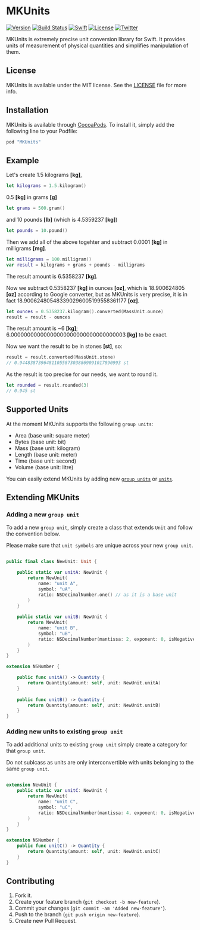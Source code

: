 # MKUnits

[![Version](https://img.shields.io/cocoapods/v/MKUnits.svg)](http://cocoapods.org/pods/MKUnits)
[![Build Status](https://travis-ci.org/michalkonturek/MKUnits.svg?branch=master)](https://travis-ci.org/michalkonturek/MKUnits)
[![Swift](https://img.shields.io/badge/%20compatible-swift%202.2-orange.svg)](http://swift.org)
[![License](https://img.shields.io/cocoapods/l/MKUnits.svg)](http://cocoapods.org/pods/MKUnits)
[![Twitter](https://img.shields.io/badge/contact-@MichalKonturek-blue.svg)](http://twitter.com/michalkonturek)

MKUnits is extremely precise unit conversion library for Swift. It provides units of measurement of physical quantities and simplifies manipulation of them.


## License

MKUnits is available under the MIT license. See the [LICENSE][LICENSE] file for more info.

[LICENSE]:https://github.com/michalkonturek/MKUnits/blob/master/LICENSE


## Installation

MKUnits is available through [CocoaPods](http://cocoapods.org). To install
it, simply add the following line to your Podfile:

```ruby
pod "MKUnits"
```

## Example

Let's create 1.5 kilograms **[kg]**,

```swift
let kilograms = 1.5.kilogram()
```

0.5 **[kg]** in grams **[g]** 

```swift
let grams = 500.gram()
```

and 10 pounds **[lb]** (which is 4.5359237 **[kg]**)
<!--and 4.5359237 **[kg]** in pounds **[lb]**.-->

```swift
let pounds = 10.pound()
```

Then we add all of the above togehter and subtract 0.0001 **[kg]** in milligrams **[mg]**.

```swift
let milligrams = 100.milligram()
var result = kilograms + grams + pounds - milligrams
```

The result amount is 6.5358237 **[kg]**.

Now we subtract 0.5358237 **[kg]** in ounces **[oz]**, which is 18.900624805 **[oz]** according to Google converter, but as MKUnits is very precise, it is in fact 18.900624805483390296005199558361177 **[oz]**.

```swift
let ounces = 0.5358237.kilogram().converted(MassUnit.ounce)
result = result - ounces
```

The result amount is ~6 **[kg]**; 6.00000000000000000000000000000000003 **[kg]** to be exact.

Now we want the result to be in stones **[st]**, so:

```swift
result = result.converted(MassUnit.stone)
// 0.94483873964811055873038869091017890993 st
```

As the result is too precise for our needs, we want to round it.

<!--We can do that by either creating new `MKQuantity` object with rounded amount,-->

```swift
let rounded = result.rounded(3)
// 0.945 st
```

<!--or by rounding the amount of existing `MKQuantity`.-->

<!--```swift-->
<!--id amount_in_stones_1 = [result amountWithPrecision:3];-->
<!--// 0.945-->

<!--id amount_in_stones_2 = [[result amount] mk_roundedWithPrecision:3];;-->
<!--// 0.945-->
<!--```-->


## Supported Units 

At the moment MKUnits supports the following `group units`:

* Area (base unit: square meter)
* Bytes (base unit: bit) 
* Mass (base unit: kilogram)
* Length (base unit: meter)
* Time (base unit: second)
* Volume (base unit: litre)

You can easily extend MKUnits by adding new [`group units`](#new-group-unit) or [`units`](#new-unit).


## Extending MKUnits

### <a name="new-group-unit"></a>Adding a new `group unit`

To add a new `group unit`, simply create a class that extends `Unit` and follow the convention below.

Please make sure that `unit symbols` are unique across your new `group unit`.

```swift

public final class NewUnit: Unit {

    public static var unitA: NewUnit {
        return NewUnit(
            name: "unit A",
            symbol: "uA",
            ratio: NSDecimalNumber.one() // as it is a base unit
        )
    }
    
    public static var unitB: NewUnit {
        return NewUnit(
            name: "unit B",
            symbol: "uB",
            ratio: NSDecimalNumber(mantissa: 2, exponent: 0, isNegative: false)
        )
    }
}

extension NSNumber {

    public func unitA() -> Quantity {
        return Quantity(amount: self, unit: NewUnit.unitA)
    }
    
    public func unitB() -> Quantity {
        return Quantity(amount: self, unit: NewUnit.unitB)
    }
}
```


### <a name="new-unit"></a>Adding new units to existing `group unit`

To add additional units to existing `group unit` simply create a category for that `group unit`.

Do not sublcass as units are only interconvertible with units belonging to the same `group unit`.

```swift

extension NewUnit {
    public static var unitC: NewUnit {
        return NewUnit(
            name: "unit C",
            symbol: "uC",
            ratio: NSDecimalNumber(mantissa: 4, exponent: 0, isNegative: false)
        )
    }
}

extension NSNumber {
    public func unitC() -> Quantity {
        return Quantity(amount: self, unit: NewUnit.unitC)
    }
}
```


## Contributing

1. Fork it.
2. Create your feature branch (`git checkout -b new-feature`).
3. Commit your changes (`git commit -am 'Added new-feature'`).
4. Push to the branch (`git push origin new-feature`).
5. Create new Pull Request.
